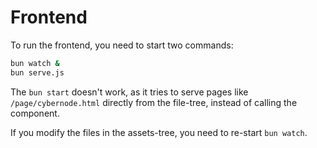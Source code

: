 # Frontend

To run the frontend, you need to start two commands:

```bash
bun watch &
bun serve.js
```

The `bun start` doesn't work, as it tries to serve pages like `/page/cybernode.html` directly from the
file-tree, instead of calling the component.

If you modify the files in the assets-tree, you need to re-start `bun watch`.